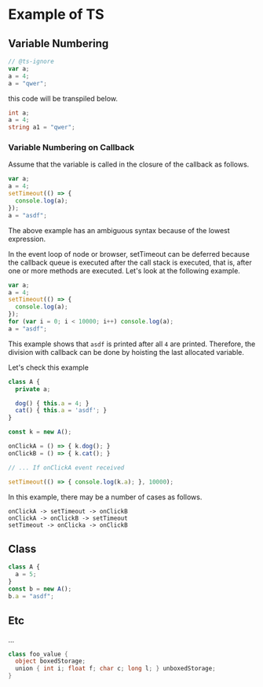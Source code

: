 # Example of TS

## Variable Numbering

```js
// @ts-ignore
var a;
a = 4;
a = "qwer";
```

this code will be transpiled below.

```cs
int a;
a = 4;
string a1 = "qwer";
```

### Variable Numbering on Callback

Assume that the variable is called in the closure of the callback as follows.

```js
var a;
a = 4;
setTimeout(() => {
  console.log(a);
});
a = "asdf";
```

The above example has an ambiguous syntax because of the lowest expression.

In the event loop of node or browser, setTimeout can be deferred because the callback queue is executed after the call stack is executed, that is, after one or more methods are executed.
Let's look at the following example.

```js
var a;
a = 4;
setTimeout(() => {
  console.log(a);
});
for (var i = 0; i < 10000; i++) console.log(a);
a = "asdf";
```

This example shows that `asdf` is printed after all `4` are printed.
Therefore, the division with callback can be done by hoisting the last allocated variable.

Let's check this example

```js
class A {
  private a;

  dog() { this.a = 4; }
  cat() { this.a = 'asdf'; }
}

const k = new A();

onClickA = () => { k.dog(); }
onClickB = () => { k.cat(); }

// ... If onClickA event received

setTimeout(() => { console.log(k.a); }, 10000);
```

In this example, there may be a number of cases as follows.

```
onClickA -> setTimeout -> onClickB
onClickA -> onClickB -> setTimeout
setTimeout -> onClicka -> onClickB
```

## Class

```js
class A {
  a = 5;
}
const b = new A();
b.a = "asdf";
```

## Etc

...

```cs
class foo_value {
  object boxedStorage;
  union { int i; float f; char c; long l; } unboxedStorage;
}
```
